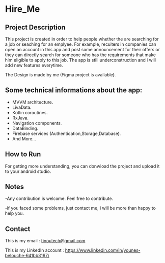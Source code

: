 # Hire_Me


## Project Description

This project is created in order to help people whether the are searching for a job or seaching for an emplyee. For example, recuiters in companies can open an
account in this app and post some announcement for their offers or they can directly search for someone who has the requirements that make him eligible to apply to this job. The app is still underconstruction and i will add new features everytime.

The Design is made by me (Figma project is available).

## Some technical informations about the app:

- MVVM architecture.
- LivaData.
- Kotlin coroutines.
- RxJava.
- Navigation components.
- DataBinding.
- Firebase services (Authentication,Storage,Database).
- And More...

## How to Run 

For getting more understanding, you can donwload the project and upload it to your android studio.

## Notes 

-Any contribution is welcome. Feel free to contribute.

-if you faced some problems, just contact me, i will be more than happy to help you.

## Contact

This is my email : tinoutech@gmail.com

This is my LinkedIn account : https://www.linkedin.com/in/younes-belouche-641bb3197/

